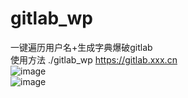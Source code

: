 # gitlab_wp
一键遍历用户名+生成字典爆破gitlab  
使用方法 ./gitlab_wp https://gitlab.xxx.cn  
![image](https://user-images.githubusercontent.com/31125137/221143331-1a41f025-2141-4275-88b3-517152e32303.png)  
![image](https://user-images.githubusercontent.com/31125137/221143855-2fe86a38-a90c-4b21-be55-6a929c85fdf4.png)
